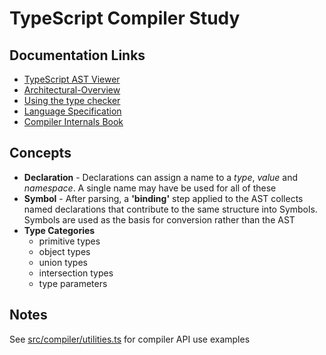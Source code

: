 # TypeScript Compiler Study

## Documentation Links
- [TypeScript AST Viewer](https://ts-ast-viewer.com/)
- [Architectural-Overview](https://github.com/microsoft/TypeScript/wiki/Architectural-Overview)
- [Using the type checker](https://github.com/microsoft/TypeScript/wiki/Using-the-Compiler-API#using-the-type-checker)
- [Language Specification](https://github.com/microsoft/TypeScript/blob/master/doc/spec.md)
- [Compiler Internals Book](https://basarat.gitbooks.io/typescript/docs/compiler/overview.html)

## Concepts
- **Declaration** - Declarations can assign a name to a *type*, *value* and *namespace*. A single name may have be used for all of these
- **Symbol** - After parsing, a **'binding'** step applied to the AST collects named declarations that contribute to the same structure into Symbols. Symbols are used as the basis for conversion rather than the AST
- **Type Categories**
    - primitive types
    - object types
    - union types
    - intersection types
    - type parameters

## Notes
See [src/compiler/utilities.ts](https://github.com/microsoft/TypeScript/blob/d6c05a135840dc3045ec8f3bbec1da5ffabb6593/src/compiler/utilities.ts) for compiler API use examples